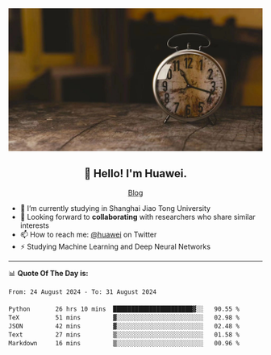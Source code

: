 <div align="center">
  <a href="https://github.com/JHW5981">
    <img src="./assets/background.jpg">
  </a>
</div>

<h2 align="center">👋 Hello! I'm Huawei.</h2>
<p align="center">
  <a href="https://blog.csdn.net/Edward__J?spm=1000.2115.3001.5343">Blog</a>
</p>


- 🔭 I’m currently studying in Shanghai Jiao Tong University
- 💬 Looking forward to **collaborating** with researchers who share similar interests
- 📫 How to reach me: [@huawei](https://twitter.com/yoohuaff) on Twitter
- ⚡ Studying Machine Learning and Deep Neural Networks

-------
📊 **Quote Of The Day is:**
<!--START_SECTION:waka-->

```txt
From: 24 August 2024 - To: 31 August 2024

Python       26 hrs 10 mins  ██████████████████████▓░░   90.55 %
TeX          51 mins         ▓░░░░░░░░░░░░░░░░░░░░░░░░   02.98 %
JSON         42 mins         ▓░░░░░░░░░░░░░░░░░░░░░░░░   02.48 %
Text         27 mins         ▒░░░░░░░░░░░░░░░░░░░░░░░░   01.58 %
Markdown     16 mins         ▒░░░░░░░░░░░░░░░░░░░░░░░░   00.96 %
```

<!--END_SECTION:waka-->
